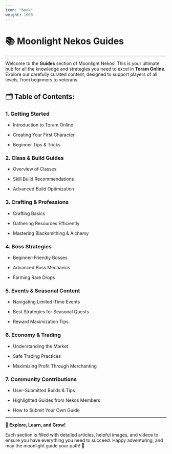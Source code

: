 ```yaml
---
icon: "book"
weight: 1000
---
```

# 📚 Moonlight Nekos Guides
___
Welcome to the **Guides** section of Moonlight Nekos! This is your ultimate hub for all the knowledge and strategies you need to excel in **Toram Online**. Explore our carefully curated content, designed to support players of all levels, from beginners to veterans.

## 🗂 Table of Contents:

### 1. Getting Started

   - Introduction to Toram Online

   - Creating Your First Character

   - Beginner Tips & Tricks

### 2. Class & Build Guides

   - Overview of Classes

   - Skill Build Recommendations

   - Advanced Build Optimization

### 3. Crafting & Professions

   - Crafting Basics

   - Gathering Resources Efficiently

   - Mastering Blacksmithing & Alchemy

### 4. Boss Strategies

   - Beginner-Friendly Bosses

   - Advanced Boss Mechanics

   - Farming Rare Drops

### 5. Events & Seasonal Content

   - Navigating Limited-Time Events

   - Best Strategies for Seasonal Quests

   - Reward Maximization Tips

### 6. Economy & Trading

   - Understanding the Market

   - Safe Trading Practices

   - Maximizing Profit Through Merchanting

### 7. Community Contributions

   - User-Submitted Builds & Tips

   - Highlighted Guides from Nekos Members

   - How to Submit Your Own Guide

---
**📖 Explore, Learn, and Grow!**

Each section is filled with detailed articles, helpful images, and videos to ensure you have everything you need to succeed. Happy adventuring, and may the moonlight guide your path! 🌙